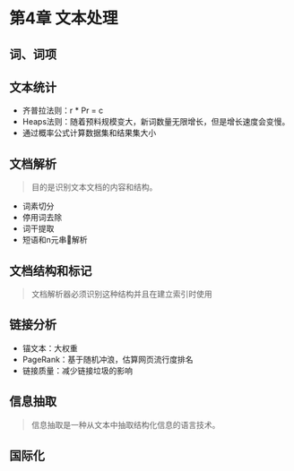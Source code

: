 # 第4章 文本处理

## 词、词项

## 文本统计
- 齐普拉法则：r * Pr = c
- Heaps法则：随着预料规模变大，新词数量无限增长，但是增长速度会变慢。
- 通过概率公式计算数据集和结果集大小

## 文档解析
>目的是识别文本文档的内容和结构。
- 词素切分
- 停用词去除
- 词干提取
- 短语和n元串解析

## 文档结构和标记
>文档解析器必须识别这种结构并且在建立索引时使用

## 链接分析
- 锚文本：大权重
- PageRank：基于随机冲浪，估算网页流行度排名
- 链接质量：减少链接垃圾的影响

## 信息抽取
>信息抽取是一种从文本中抽取结构化信息的语言技术。

## 国际化

